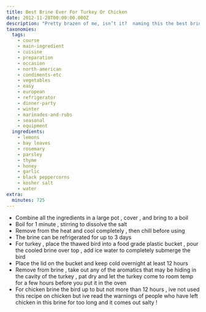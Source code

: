 ```yaml
---
title: Best Brine Ever For Turkey Or Chicken
date: 2012-11-28T00:00:00.000Z
description: "Pretty brazen of me, isn’t it?  naming this the best brine ever? better than the good eats turkey brine, even?  well when you start with a thomas keller recipe and tweak it a bit…. what? who would dare to “tweak” a thomas keller recipe?  oh, yeah, i’m a little crazy like that!  i used this on a turkey, and it turned out to be the “best turkey ever!!” according to my husband.  i can only imagine the magic it would work on a chicken!\r\nthe original recipe can be found in thomas keller’s cookbook ad hoc at home, this is my (very slightly changed) recipe\r\n\r\ncooking time = brining time"
taxonomies:
  tags:
    - course
    - main-ingredient
    - cuisine
    - preparation
    - occasion
    - north-american
    - condiments-etc
    - vegetables
    - easy
    - european
    - refrigerator
    - dinner-party
    - winter
    - marinades-and-rubs
    - seasonal
    - equipment
  ingredients:
    - lemons
    - bay leaves
    - rosemary
    - parsley
    - thyme
    - honey
    - garlic
    - black peppercorns
    - kosher salt
    - water
extra:
  minutes: 725
---
```

 - Combine all the ingredients in a large pot , cover , and bring to a boil
 - Boil for 1 minute , stirring to dissolve the salt
 - Remove from the heat and cool completely , then chill before using
 - The brine can be refrigerated for up to 3 days
 - For turkey , place the thawed bird into a food grade plastic bucket , pour the cooled brine over top , add ice water to completely submerge the bird
 - Place the lid on the bucket and keep cold overnight at least 12 hours
 - Remove from brine , take out any of the aromatics that may be hiding in the cavity of the turkey , pat dry and let the turkey come to room temp for a few hours before you put it in the oven
 - For chicken brine the bird up to but not more than 12 hours , ive not used this recipe on chicken but ive read the warnings of people who have left chicken in this brine for too long and it comes out salty !
